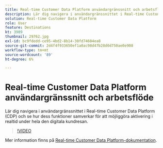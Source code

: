 ```yaml
---
title: Real-time Customer Data Platform användargränssnitt och arbetsflöde
description: Lär dig navigera i användargränssnittet i Real-time Customer Data Platform (CDP) och se hur dess funktioner samverkar för att möjliggöra aktivering i realtid under hela den digitala kundresan.
solution: Real-time Customer Data Platform
role: User
feature: Destinations
kt: 3989
thumbnail: 29762.jpg
exl-id: bc9fdedd-ce95-4bd2-8b14-30fd74604ea8
source-git-commit: 2d4f4f933650ef1a0ac98d47b28d0d750ae0e908
workflow-type: tm+mt
source-wordcount: '89'
ht-degree: 6%

---
```


# Real-time Customer Data Platform användargränssnitt och arbetsflöde

Lär dig navigera i användargränssnittet i Real-time Customer Data Platform (CDP) och se hur dess funktioner samverkar för att möjliggöra aktivering i realtid under hela den digitala kundresan.

>[!VIDEO](https://video.tv.adobe.com/v/29762?quality=12&learn=on)

Mer information finns på [Real-time Customer Data Platform-dokumentation](https://experienceleague.adobe.com/docs/experience-platform/rtcdp/overview.html?lang=sv).
